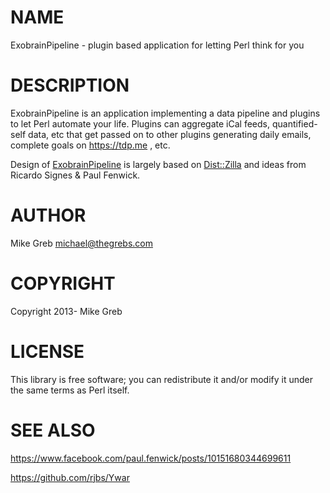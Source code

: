 # NAME

ExobrainPipeline - plugin based application for letting Perl think for you

# DESCRIPTION

ExobrainPipeline is an application implementing a data pipeline and plugins
to let Perl automate your life.  Plugins can aggregate iCal feeds,
quantified-self data, etc that get passed on to other plugins generating daily
emails, complete goals on https://tdp.me , etc.

Design of [ExobrainPipeline](https://metacpan.org/pod/ExobrainPipeline) is largely based on [Dist::Zilla](https://metacpan.org/pod/Dist::Zilla) and ideas from
Ricardo Signes & Paul Fenwick.

# AUTHOR

Mike Greb <michael@thegrebs.com>

# COPYRIGHT

Copyright 2013- Mike Greb

# LICENSE

This library is free software; you can redistribute it and/or modify
it under the same terms as Perl itself.

# SEE ALSO

https://www.facebook.com/paul.fenwick/posts/10151680344699611

https://github.com/rjbs/Ywar


